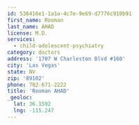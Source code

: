 ```yaml
---
id: 536416e1-1a1a-4c7e-9e69-d7776c910b91
first_name: Rooman
last_name: AHAD
license: M.D.
services:
  - child-adolescent-psychiatry
category: doctors
address: '1707 W Charleston Blvd #160'
city: 'Las Vegas'
state: NV
zip: '89102'
phone: 702-671-2222
title: 'Rooman AHAD'
_geoloc:
  lat: 36.1592
  lng: -115.247
---
```

